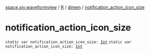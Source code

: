 [space.siy.waveformview](../../index.md) / [R](../index.md) / [dimen](index.md) / [notification_action_icon_size](./notification_action_icon_size.md)

# notification_action_icon_size

`static var notification_action_icon_size: `[`Int`](https://kotlinlang.org/api/latest/jvm/stdlib/kotlin/-int/index.html)
`static var notification_action_icon_size: `[`Int`](https://kotlinlang.org/api/latest/jvm/stdlib/kotlin/-int/index.html)